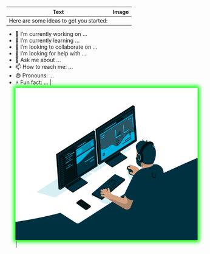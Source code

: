 | Text | Image |
| ---- | ----- |
| Here are some ideas to get you started:

- 🔭 I’m currently working on ...
- 🌱 I’m currently learning ...
- 👯 I’m looking to collaborate on ...
- 🤔 I’m looking for help with ...
- 💬 Ask me about ...
- 📫 How to reach me: ...
- 😄 Pronouns: ...
- ⚡ Fun fact: ... | <img src="code.gif" alt="Alt Text" style="width:100%;height:400px; box-shadow: 0 0 10px 5px #00ff00;"> |



